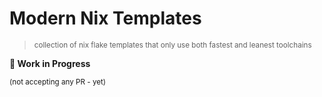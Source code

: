 # Modern Nix Templates
> <sup>collection of nix flake templates that only use both fastest and leanest toolchains</sup>

**🚧 Work in Progress**

<sup>(not accepting any PR - yet)</sup>
